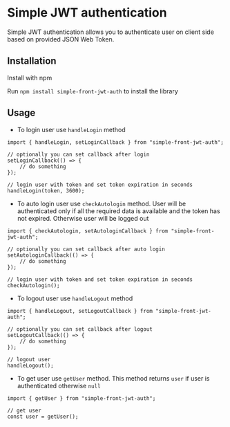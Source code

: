 # Simple JWT authentication

Simple JWT authentication allows you to authenticate user on client side based on provided JSON Web Token.

## Installation

Install with npm

Run `npm install simple-front-jwt-auth` to install the library

## Usage

- To login user use `handleLogin` method

```
import { handleLogin, setLoginCallback } from "simple-front-jwt-auth";

// optionally you can set callback after login
setLoginCallback(() => {
    // do something
});

// login user with token and set token expiration in seconds
handleLogin(token, 3600);
```

- To auto login user use `checkAutologin` method. User will be authenticated only if all the required data is available and the token has not expired. Otherwise user will be logged out

```
import { checkAutologin, setAutologinCallback } from "simple-front-jwt-auth";

// optionally you can set callback after auto login
setAutologinCallback(() => {
    // do something
});

// login user with token and set token expiration in seconds
checkAutologin();
```

- To logout user use `handleLogout` method

```
import { handleLogout, setLogoutCallback } from "simple-front-jwt-auth";

// optionally you can set callback after logout
setLogoutCallback(() => {
    // do something
});

// logout user
handleLogout();
```

- To get user use `getUser` method. This method returns `user` if user is authenticated otherwise `null`

```
import { getUser } from "simple-front-jwt-auth";

// get user
const user = getUser();
```
